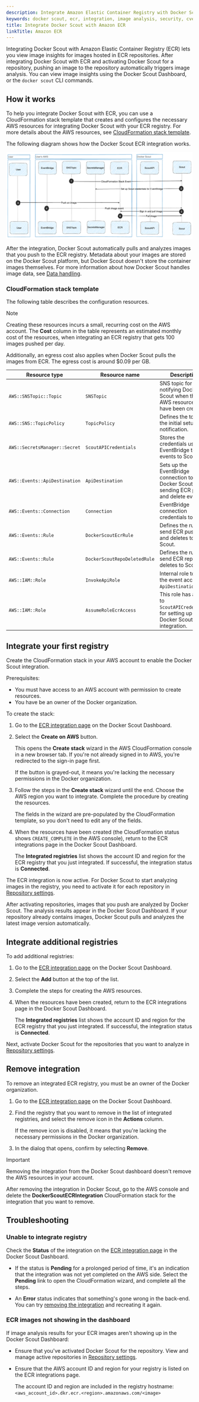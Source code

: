 ```yaml
---
description: Integrate Amazon Elastic Container Registry with Docker Scout
keywords: docker scout, ecr, integration, image analysis, security, cves
title: Integrate Docker Scout with Amazon ECR
linkTitle: Amazon ECR
---
```


Integrating Docker Scout with Amazon Elastic Container Registry (ECR) lets you
view image insights for images hosted in ECR repositories. After integrating
Docker Scout with ECR and activating Docker Scout for a repository, pushing an
image to the repository automatically triggers image analysis. You can view
image insights using the Docker Scout Dashboard, or the `docker scout` CLI
commands.

## How it works

To help you integrate Docker Scout with ECR, you can use a CloudFormation stack
template that creates and configures the necessary AWS resources for
integrating Docker Scout with your ECR registry. For more details about the AWS
resources, see [CloudFormation stack template](#cloudformation-stack-template).

The following diagram shows how the Docker Scout ECR integration works.

![How the ECR integration works](../../images/Scout-ECR.png)

After the integration, Docker Scout automatically pulls and analyzes images
that you push to the ECR registry. Metadata about your images are stored on the
Docker Scout platform, but Docker Scout doesn't store the container images
themselves. For more information about how Docker Scout handles image data, see
[Data handling](../../deep-dive/data-handling.md).

### CloudFormation stack template

The following table describes the configuration resources.

> [!NOTE]
>
> Creating these resources incurs a small, recurring cost on the AWS account.
> The **Cost** column in the table represents an estimated monthly cost of the
> resources, when integrating an ECR registry that gets 100 images pushed per day.
>
> Additionally, an egress cost also applies when Docker Scout pulls the images
> from ECR. The egress cost is around $0.09 per GB.

| Resource type                 | Resource name                 | Description                                                                                | Cost  |
| ----------------------------- | ----------------------------- | ------------------------------------------------------------------------------------------ | ----- |
| `AWS::SNSTopic::Topic`        | `SNSTopic`                    | SNS topic for notifying Docker Scout when the AWS resources have been created.             | Free  |
| `AWS::SNS::TopicPolicy`       | `TopicPolicy`                 | Defines the topic for the initial setup notification.                                      | Free  |
| `AWS::SecretsManager::Secret` | `ScoutAPICredentials`         | Stores the credentials used by EventBridge to fire events to Scout.                        | $0.42 |
| `AWS::Events::ApiDestination` | `ApiDestination`              | Sets up the EventBridge connection to Docker Scout for sending ECR push and delete events. | $0.01 |
| `AWS::Events::Connection`     | `Connection`                  | EventBridge connection credentials to Scout.                                               | Free  |
| `AWS::Events::Rule`           | `DockerScoutEcrRule`          | Defines the rule to send ECR pushes and deletes to Scout.                                  | Free  |
| `AWS::Events::Rule`           | `DockerScoutRepoDeletedRule`  | Defines the rule to send ECR repository deletes to Scout.                                  | Free  |
| `AWS::IAM::Role`              | `InvokeApiRole`               | Internal role to grant the event access to `ApiDestination`.                               | Free  |
| `AWS::IAM::Role`              | `AssumeRoleEcrAccess`         | This role has access to `ScoutAPICredentials` for setting up the Docker Scout integration. | Free  |

## Integrate your first registry

Create the CloudFormation stack in your AWS account to enable the Docker Scout
integration.

Prerequisites:

- You must have access to an AWS account with permission to create resources.
- You have be an owner of the Docker organization.

To create the stack:

1. Go to the [ECR integration page](https://scout.docker.com/settings/integrations/ecr/)
   on the Docker Scout Dashboard.
2. Select the **Create on AWS** button.

   This opens the **Create stack** wizard in the AWS CloudFormation console in
   a new browser tab. If you're not already signed in to AWS, you're redirected
   to the sign-in page first.

   If the button is grayed-out, it means you're lacking the necessary
   permissions in the Docker organization.

3. Follow the steps in the **Create stack** wizard until the end. Choose the
   AWS region you want to integrate. Complete the procedure by creating the
   resources.

   The fields in the wizard are pre-populated by the CloudFormation template,
   so you don't need to edit any of the fields.

4. When the resources have been created (the CloudFormation status shows
   `CREATE_COMPLETE` in the AWS console), return to the ECR integrations page
   in the Docker Scout Dashboard.

   The **Integrated registries** list shows the account ID and region for the
   ECR registry that you just integrated. If successful, the integration status
   is **Connected**.

The ECR integration is now active. For Docker Scout to start analyzing images
in the registry, you need to activate it for each repository in
[Repository settings](https://scout.docker.com/settings/repos/).

After activating repositories, images that you push are analyzed by Docker
Scout. The analysis results appear in the Docker Scout Dashboard.
If your repository already contains images, Docker Scout pulls and analyzes the
latest image version automatically.

## Integrate additional registries

To add additional registries:

1. Go to the [ECR integration page](https://scout.docker.com/settings/integrations/ecr/)
   on the Docker Scout Dashboard.
2. Select the **Add** button at the top of the list.
3. Complete the steps for creating the AWS resources.
4. When the resources have been created, return to the ECR integrations page in
   the Docker Scout Dashboard.

   The **Integrated registries** list shows the account ID and region for the
   ECR registry that you just integrated. If successful, the integration status
   is **Connected**.

Next, activate Docker Scout for the repositories that you want to analyze in
[Repository settings](https://scout.docker.com/settings/repos/).

## Remove integration

To remove an integrated ECR registry, you must be an owner of the Docker
organization.

1. Go to the [ECR integration page](https://scout.docker.com/settings/integrations/ecr/)
   on the Docker Scout Dashboard.
2. Find the registry that you want to remove in the list of integrated
   registries, and select the remove icon in the **Actions** column.

   If the remove icon is disabled, it means that you're lacking the necessary
   permissions in the Docker organization.

3. In the dialog that opens, confirm by selecting **Remove**.

> [!IMPORTANT]
>
> Removing the integration from the Docker Scout dashboard doesn't remove the
> AWS resources in your account.
>
> After removing the integration in Docker Scout, go to the AWS console and
> delete the **DockerScoutECRIntegration** CloudFormation stack for the integration
> that you want to remove.

## Troubleshooting

### Unable to integrate registry

Check the **Status** of the integration on the [ECR integration page](https://scout.docker.com/settings/integrations/ecr/)
in the Docker Scout Dashboard.

- If the status is **Pending** for a prolonged period of time, it's an
  indication that the integration was not yet completed on the AWS side. Select
  the **Pending** link to open the CloudFormation wizard, and complete all the
  steps.

- An **Error** status indicates that something's gone wrong in the back-end.
  You can try [removing the integration](#remove-integration) and recreating it
  again.

### ECR images not showing in the dashboard

If image analysis results for your ECR images aren't showing up in the Docker
Scout Dashboard:

- Ensure that you've activated Docker Scout for the repository. View and manage
  active repositories in [Repository settings](https://scout.docker.com/settings/repos/).

- Ensure that the AWS account ID and region for your registry is listed on the
  ECR integrations page.

  The account ID and region are included in the registry hostname:
  `<aws_account_id>.dkr.ecr.<region>.amazonaws.com/<image>`
